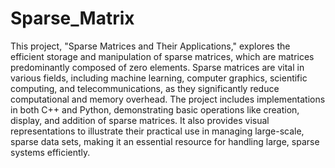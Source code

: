# Sparse_Matrix
This project, "Sparse Matrices and Their Applications," explores the efficient storage and manipulation of sparse matrices, which are matrices predominantly composed of zero elements. Sparse matrices are vital in various fields, including machine learning, computer graphics, scientific computing, and telecommunications, as they significantly reduce computational and memory overhead. The project includes implementations in both C++ and Python, demonstrating basic operations like creation, display, and addition of sparse matrices. It also provides visual representations to illustrate their practical use in managing large-scale, sparse data sets, making it an essential resource for handling large, sparse systems efficiently. 
